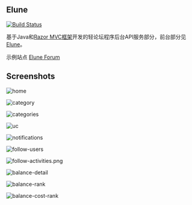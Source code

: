 ## Elune

[![Build Status](https://travis-ci.org/thundernet8/Elune.svg?branch=master)](https://travis-ci.org/thundernet8/Elune)

基于Java和[Razor MVC框架](https://github.com/thundernet8/Razor)开发的轻论坛程序后台API服务部分，前台部分见[Elune](https://github.com/thundernet8/Elune-WWW)。

示例站点 [Elune Forum](https://elune.me)

## Screenshots

![home](./screenshots/home.png)

![category](./screenshots/category.png)

![categories](./screenshots/categories.png)

![uc](./screenshots/uc.png)

![notifications](./screenshots/notifications.png)

![follow-users](./screenshots/follow-users.png)

![follow-activities.png](./screenshots/follow-activities.png)

![balance-detail](./screenshots/balance-detail.png)

![balance-rank](./screenshots/balance-rank.png)

![balance-cost-rank](./screenshots/balance-cost-rank.png)
